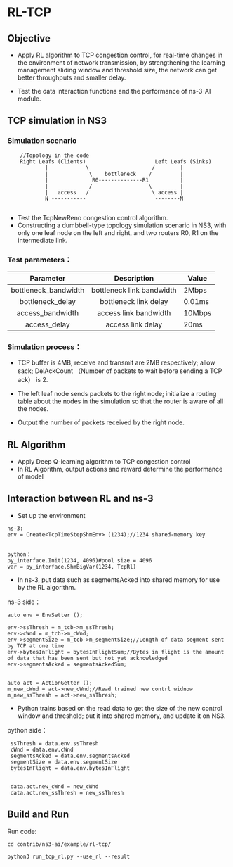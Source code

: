 # RL-TCP

## Objective

- Apply RL algorithm to TCP congestion control, for real-time changes in the environment of network transmission, by strengthening the learning management sliding window and threshold size, the network can get better throughputs and smaller delay.

- Test the data interaction functions and the performance of ns-3-AI module.

## TCP simulation in NS3


### Simulation scenario

```
    //Topology in the code
    Right Leafs (Clients)                      Left Leafs (Sinks)
            |            \                    /        |
            |             \    bottleneck    /         |
            |              R0--------------R1          |
            |             /                  \         |
            |   access   /                    \ access |
            N -----------                      --------N
            
```

- Test the TcpNewReno congestion control algorithm.
- Constructing a dumbbell-type topology simulation scenario in NS3, with only one leaf node on the left and right, and two routers R0, R1 on the intermediate link.

### Test parameters：

|      Parameter       |        Description        | Value  |
| :------------------: | :-----------------------: | ------ |
| bottleneck_bandwidth | bottleneck link bandwidth | 2Mbps  |
|   bottleneck_delay   |  bottleneck link  delay   | 0.01ms |
|   access_bandwidth   |   access link bandwidth   | 10Mbps |
|     access_delay     |     access link delay     | 20ms   |

### Simulation process：

- TCP buffer is 4MB, receive and transmit are 2MB respectively; allow sack; DelAckCount （Number of packets to wait before sending a TCP ack） is 2.

- The left leaf node sends  packets to the right node; initialize a routing table about the nodes in the simulation so that the router is aware of all the nodes.

-  Output the number of packets received by the right node.





## RL Algorithm

* Apply Deep Q-learning algorithm to TCP congestion control
* In RL Algorithm, output actions and reward determine the performance of model



## Interaction between RL and ns-3


- Set up the environment

```
ns-3:
env = Create<TcpTimeStepShmEnv> (1234);//1234 shared-memory key


python：
py_interface.Init(1234, 4096)#pool size = 4096
var = py_interface.ShmBigVar(1234, TcpRl)
```



- In ns-3, put data such as segmentsAcked into shared memory for use by the RL algorithm.

ns-3 side：

```
auto env = EnvSetter ();

env->ssThresh = m_tcb->m_ssThresh;
env->cWnd = m_tcb->m_cWnd;
env->segmentSize = m_tcb->m_segmentSize;//Length of data segment sent by TCP at one time
env->bytesInFlight = bytesInFlightSum;//Bytes in flight is the amount of data that has been sent but not yet acknowledged
env->segmentsAcked = segmentsAckedSum;


auto act = ActionGetter ();
m_new_cWnd = act->new_cWnd;//Read trained new contrl widnow
m_new_ssThresh = act->new_ssThresh;
```



- Python trains based on the read data to get the size of the new control window and threshold; put it into shared memory, and update it on NS3.

python  side：

```
 ssThresh = data.env.ssThresh
 cWnd = data.env.cWnd
 segmentsAcked = data.env.segmentsAcked
 segmentSize = data.env.segmentSize
 bytesInFlight = data.env.bytesInFlight
 
 
 data.act.new_cWnd = new_cWnd
 data.act.new_ssThresh = new_ssThresh
```



## Build and Run

Run code:
```
cd contrib/ns3-ai/example/rl-tcp/

python3 run_tcp_rl.py --use_rl --result
```

